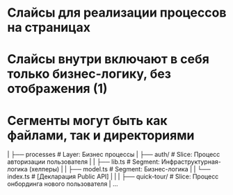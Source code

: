 # Слайсы для реализации процессов на страницах

# Слайсы внутри включают в себя только бизнес-логику, без отображения (1)

# Сегменты могут быть как файлами, так и директориями

|
├── processes # Layer: Бизнес процессы
| ├── auth/ # Slice: Процесс авторизации пользователя
| | ├── lib.ts # Segment: Инфраструктурная-логика (хелперы)
| | ├── model.ts # Segment: Бизнес-логика
| | └── index.ts # [Декларация Public API]
| |
| ├── quick-tour/ # Slice: Процесс онбординга нового пользователя
| ...

